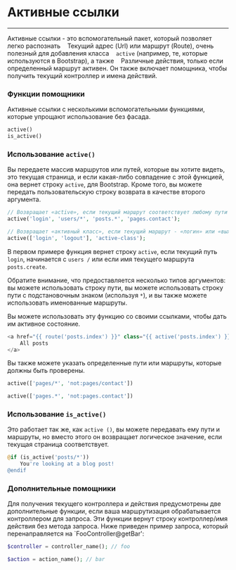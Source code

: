# Активные ссылки
----------

Активные ссылки - это вспомогательный пакет, который позволяет легко распознать
   Текущий адрес (Url) или маршрут (Route), очень полезный для добавления класса
   `active` (например, те, которые используются в Bootstrap), а также
   Различные действия, только если определенный маршрут активен.
Он также включает помощника, чтобы получить текущий контроллер и имена действий.

### Функции помощники

Активные ссылки с несколькими вспомогательными функциями, которые упрощают использование без фасада.
```php
active()
is_active()
```

### Использование `active()`

Вы передаете массив маршрутов или путей, которые вы хотите видеть, это текущая страница, и если какая-либо совпадение с этой функцией, она вернет строку `active`, для Bootstrap. Кроме того, вы можете передать пользовательскую строку возврата в качестве второго аргумента.

```php
// Возвращает «active», если текущий маршрут соответствует любому пути или имени маршрута.
active('login', 'users/*', 'posts.*', 'pages.contact'); 

// Возвращает «активный класс», если текущий маршрут - «логин» или «выход из системы».
active(['login', 'logout'], 'active-class'); 
```

В первом примере функция вернет строку `active`, если текущий путь` login`, начинается с `users /` или если имя текущего маршрута `posts.create`.

Обратите внимание, что предоставляется несколько типов аргументов: вы можете использовать строку пути, вы можете использовать строку пути с подстановочным знаком (используя `*`), и вы также можете использовать именованные маршруты.

Вы можете использовать эту функцию со своими ссылками, чтобы дать им активное состояние.

```php
<a href="{{ route('posts.index') }}" class="{{ active('posts.index') }}">
    All posts
</a>
```

Вы также можете указать определенные пути или маршруты, которые должны быть проверены.
```php
active(['pages/*', 'not:pages/contact'])

active(['pages.*', 'not:pages.contact'])
```

### Использование `is_active()`

Это работает так же, как `active ()`, вы можете передавать ему пути и маршруты, но вместо этого он возвращает логическое значение, если текущая страница соответствует.

```php
@if (is_active('posts/*'))
    You're looking at a blog post!
@endif
```

### Дополнительные помощники

Для получения текущего контроллера и действия предусмотрены две дополнительные функции, если ваша маршрутизация обрабатывается контроллером для запроса. 
Эти функции вернут строку контроллер/имя действия без метода запроса. 
Ниже приведен пример запроса, который перенаправляется на `FooController@getBar':
```php
$controller = controller_name(); // foo

$action = action_name(); // bar
```
